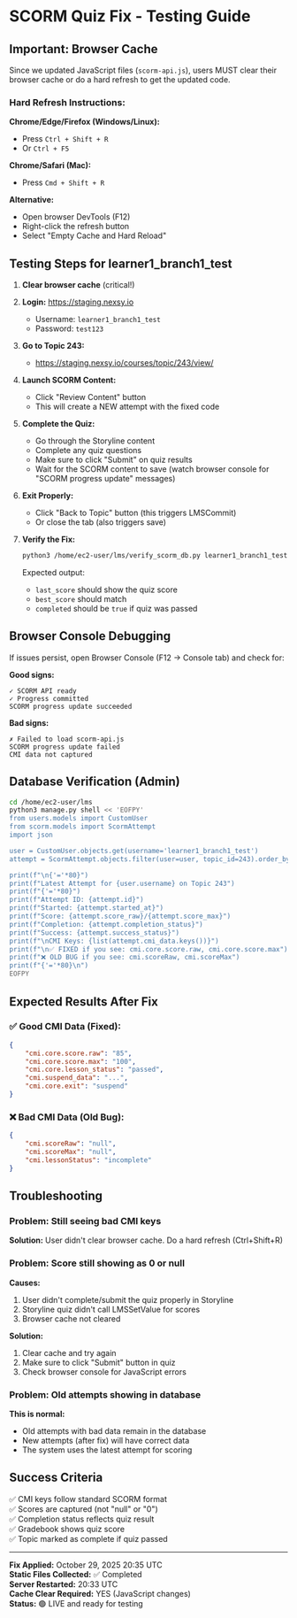 # SCORM Quiz Fix - Testing Guide

## Important: Browser Cache

Since we updated JavaScript files (`scorm-api.js`), users MUST clear their browser cache or do a hard refresh to get the updated code.

### Hard Refresh Instructions:

**Chrome/Edge/Firefox (Windows/Linux):**
- Press `Ctrl + Shift + R`
- Or `Ctrl + F5`

**Chrome/Safari (Mac):**
- Press `Cmd + Shift + R`

**Alternative:**
- Open browser DevTools (F12)
- Right-click the refresh button
- Select "Empty Cache and Hard Reload"

## Testing Steps for learner1_branch1_test

1. **Clear browser cache** (critical!)

2. **Login:** https://staging.nexsy.io
   - Username: `learner1_branch1_test`
   - Password: `test123`

3. **Go to Topic 243:**
   - https://staging.nexsy.io/courses/topic/243/view/

4. **Launch SCORM Content:**
   - Click "Review Content" button
   - This will create a NEW attempt with the fixed code

5. **Complete the Quiz:**
   - Go through the Storyline content
   - Complete any quiz questions
   - Make sure to click "Submit" on quiz results
   - Wait for the SCORM content to save (watch browser console for "SCORM progress update" messages)

6. **Exit Properly:**
   - Click "Back to Topic" button (this triggers LMSCommit)
   - Or close the tab (also triggers save)

7. **Verify the Fix:**
   ```bash
   python3 /home/ec2-user/lms/verify_scorm_db.py learner1_branch1_test 243
   ```

   Expected output:
   - `last_score` should show the quiz score
   - `best_score` should match
   - `completed` should be `true` if quiz was passed

## Browser Console Debugging

If issues persist, open Browser Console (F12 → Console tab) and check for:

**Good signs:**
```
✓ SCORM API ready
✓ Progress committed
SCORM progress update succeeded
```

**Bad signs:**
```
✗ Failed to load scorm-api.js
SCORM progress update failed
CMI data not captured
```

## Database Verification (Admin)

```bash
cd /home/ec2-user/lms
python3 manage.py shell << 'EOFPY'
from users.models import CustomUser
from scorm.models import ScormAttempt
import json

user = CustomUser.objects.get(username='learner1_branch1_test')
attempt = ScormAttempt.objects.filter(user=user, topic_id=243).order_by('-started_at').first()

print(f"\n{'='*80}")
print(f"Latest Attempt for {user.username} on Topic 243")
print(f"{'='*80}")
print(f"Attempt ID: {attempt.id}")
print(f"Started: {attempt.started_at}")
print(f"Score: {attempt.score_raw}/{attempt.score_max}")
print(f"Completion: {attempt.completion_status}")
print(f"Success: {attempt.success_status}")
print(f"\nCMI Keys: {list(attempt.cmi_data.keys())}")
print(f"\n✅ FIXED if you see: cmi.core.score.raw, cmi.core.score.max")
print(f"❌ OLD BUG if you see: cmi.scoreRaw, cmi.scoreMax")
print(f"{'='*80}\n")
EOFPY
```

## Expected Results After Fix

### ✅ Good CMI Data (Fixed):
```json
{
    "cmi.core.score.raw": "85",
    "cmi.core.score.max": "100",
    "cmi.core.lesson_status": "passed",
    "cmi.suspend_data": "...",
    "cmi.core.exit": "suspend"
}
```

### ❌ Bad CMI Data (Old Bug):
```json
{
    "cmi.scoreRaw": "null",
    "cmi.scoreMax": "null",
    "cmi.lessonStatus": "incomplete"
}
```

## Troubleshooting

### Problem: Still seeing bad CMI keys
**Solution:** User didn't clear browser cache. Do a hard refresh (Ctrl+Shift+R)

### Problem: Score still showing as 0 or null
**Causes:**
1. User didn't complete/submit the quiz properly in Storyline
2. Storyline quiz didn't call LMSSetValue for scores
3. Browser cache not cleared

**Solution:**
1. Clear cache and try again
2. Make sure to click "Submit" button in quiz
3. Check browser console for JavaScript errors

### Problem: Old attempts showing in database
**This is normal:**
- Old attempts with bad data remain in the database
- New attempts (after fix) will have correct data
- The system uses the latest attempt for scoring

## Success Criteria

✅ CMI keys follow standard SCORM format  
✅ Scores are captured (not "null" or "0")  
✅ Completion status reflects quiz result  
✅ Gradebook shows quiz score  
✅ Topic marked as complete if quiz passed  

---

**Fix Applied:** October 29, 2025 20:35 UTC  
**Static Files Collected:** ✅ Completed  
**Server Restarted:** 20:33 UTC  
**Cache Clear Required:** YES (JavaScript changes)  
**Status:** 🟢 LIVE and ready for testing
